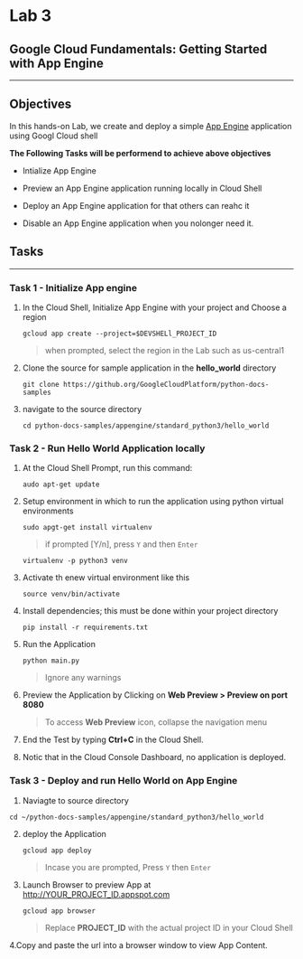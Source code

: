 # Lab 3
## Google Cloud Fundamentals: Getting Started with App Engine
***

## Objectives

In this hands-on Lab, we create and deploy a simple [App Engine](https://cloud.google.com/appengine) application using 
Googl Cloud shell

**The Following Tasks will be performend to achieve above objectives**
    
* Intialize App Engine

* Preview an App Engine application running locally in Cloud Shell

* Deploy an App Engine  application for that others can reahc it

* Disable an App Engine application  when you nolonger need it.


## Tasks 
***

### Task 1 - Initialize App engine

1. In the Cloud Shell, Initialize App Engine with your project and Choose a region

    `gcloud app create --project=$DEVSHELl_PROJECT_ID`

    
    > when prompted, select the region in the Lab such as us-central1

2. Clone the source for sample application in the **hello_world** directory

    `git clone https://github.org/GoogleCloudPlatform/python-docs-samples`

3. navigate to the source directory

    `cd python-docs-samples/appengine/standard_python3/hello_world`

### Task 2 - Run Hello World  Application locally

1. At the Cloud Shell Prompt, run this command:

    `audo apt-get update`

2. Setup environment in which to run the application using python virtual environments

    `sudo apgt-get install virtualenv`
    
    > if prompted [Y/n], press `Y` and then `Enter`

    `virtualenv -p python3 venv`
    
3. Activate th enew virtual environment like this

    `source venv/bin/activate`

4. Install dependencies; this must be done within your project directory

    `pip install -r requirements.txt`

5. Run the Application

    `python main.py`

    >Ignore any warnings 

6. Preview the Application by Clicking on **Web Preview > Preview on port 8080**

    >To access **Web Preview** icon, collapse the navigation menu

7. End the Test by typing **Ctrl+C** in the Cloud Shell.

8.  Notic that in the  Cloud Console Dashboard, no application is deployed.

### Task 3 - Deploy and run Hello World on App Engine

1. Naviagte to source directory

`cd ~/python-docs-samples/appengine/standard_python3/hello_world`

2. deploy the Application

    `gcloud app deploy`

    >Incase you are prompted, Press `Y` then `Enter`

3. Launch Browser to preview App at http://YOUR_PROJECT_ID.appspot.com 

    `gcloud app browser`

    >Replace **PROJECT_ID** with the actual project ID in your Cloud Shell

4.Copy and paste the url into a browser window to view App Content.

